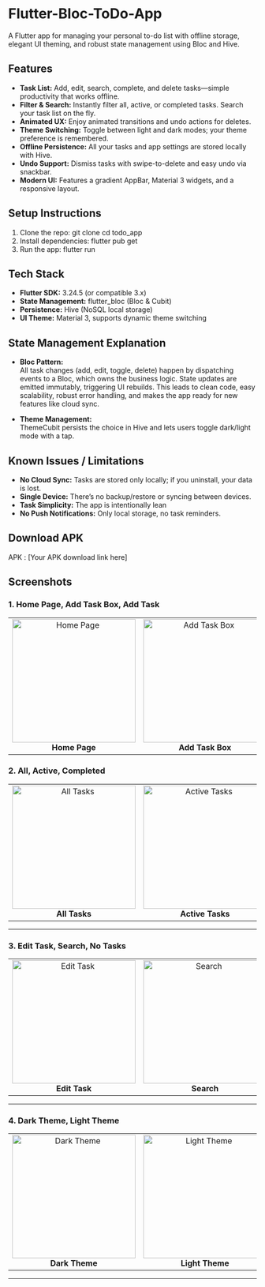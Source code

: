 # Flutter-Bloc-ToDo-App
A Flutter app for managing your personal to-do list with offline storage, elegant UI theming, and robust state management using Bloc and Hive.

## Features

- **Task List:** Add, edit, search, complete, and delete tasks—simple productivity that works offline.
- **Filter & Search:** Instantly filter all, active, or completed tasks. Search your task list on the fly.
- **Animated UX:** Enjoy animated transitions and undo actions for deletes.
- **Theme Switching:** Toggle between light and dark modes; your theme preference is remembered.
- **Offline Persistence:** All your tasks and app settings are stored locally with Hive.
- **Undo Support:** Dismiss tasks with swipe-to-delete and easy undo via snackbar.
- **Modern UI:** Features a gradient AppBar, Material 3 widgets, and a responsive layout.

## Setup Instructions
1. Clone the repo:
git clone <your-repo-link>
cd todo_app
2. Install dependencies:
flutter pub get
3. Run the app:
flutter run


## Tech Stack

- **Flutter SDK:** 3.24.5 (or compatible 3.x)
- **State Management:** flutter_bloc (Bloc & Cubit)
- **Persistence:** Hive (NoSQL local storage)
- **UI Theme:** Material 3, supports dynamic theme switching

## State Management Explanation

- **Bloc Pattern:**  
All task changes (add, edit, toggle, delete) happen by dispatching events to a Bloc, which owns the business logic. State updates are emitted immutably, triggering UI rebuilds. This leads to clean code, easy scalability, robust error handling, and makes the app ready for new features like cloud sync.

- **Theme Management:**  
ThemeCubit persists the choice in Hive and lets users toggle dark/light mode with a tap.

## Known Issues / Limitations

- **No Cloud Sync:** Tasks are stored only locally; if you uninstall, your data is lost.
- **Single Device:** There’s no backup/restore or syncing between devices.
- **Task Simplicity:** The app is intentionally lean
- **No Push Notifications:** Only local storage, no task reminders.

## Download APK

APK : [Your APK download link here]

## Screenshots

### **1. Home Page, Add Task Box, Add Task**
<table>
  <tr>
    <td align="center">
      <img src="https://github.com/user-attachments/assets/todo_home.png" alt="Home Page" width="250"/>
      <br><b>Home Page</b>
    </td>
    <td align="center">
      <img src="https://github.com/user-attachments/assets/todo_add_box.png" alt="Add Task Box" width="250"/>
      <br><b>Add Task Box</b>
    </td>
    <td align="center">
      <img src="https://github.com/user-attachments/assets/todo_add.png" alt="Add Task" width="250"/>
      <br><b>Add Task</b>
    </td>
  </tr>
</table
  
---

### **2. All, Active, Completed**
<table>
  <tr>
    <td align="center">
      <img src="https://github.com/user-attachments/assets/todo_all.png" alt="All Tasks" width="250"/>
      <br><b>All Tasks</b>
    </td>
    <td align="center">
      <img src="https://github.com/user-attachments/assets/todo_active.png" alt="Active Tasks" width="250"/>
      <br><b>Active Tasks</b>
    </td>
    <td align="center">
      <img src="https://github.com/user-attachments/assets/todo_completed.png" alt="Completed Tasks" width="250"/>
      <br><b>Completed Tasks</b>
    </td>
  </tr>
</table>

---

### **3. Edit Task, Search, No Tasks**
<table>
  <tr>
    <td align="center">
      <img src="https://github.com/user-attachments/assets/todo_edit.png" alt="Edit Task" width="250"/>
      <br><b>Edit Task</b>
    </td>
    <td align="center">
      <img src="https://github.com/user-attachments/assets/todo_search.png" alt="Search" width="250"/>
      <br><b>Search</b>
    </td>
    <td align="center">
      <img src="https://github.com/user-attachments/assets/todo_empty.png" alt="No Tasks" width="250"/>
      <br><b>No Tasks</b>
    </td>
  </tr>
</table>

---

### **4. Dark Theme, Light Theme**
<table>
  <tr>
    <td align="center">
      <img src="https://github.com/user-attachments/assets/todo_dark.png" alt="Dark Theme" width="250"/>
      <br><b>Dark Theme</b>
    </td>
    <td align="center">
      <img src="https://github.com/user-attachments/assets/todo_light.png" alt="Light Theme" width="250"/>
      <br><b>Light Theme</b>
    </td>
  </tr>
</table>

---
